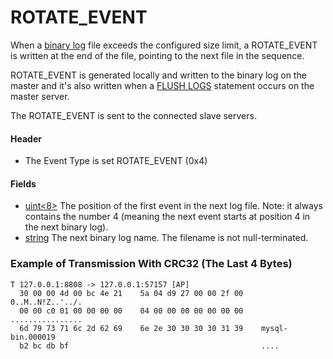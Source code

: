 
# ROTATE_EVENT

When a [binary log](../../../../../reference/storage-engines/innodb/binary-log-group-commit-and-innodb-flushing-performance.md) file exceeds the configured size limit, a ROTATE_EVENT is written at the end of the file, pointing to the next file in the sequence.


ROTATE_EVENT is generated locally and written to the binary log on the master and it's also written when a [FLUSH LOGS](../../../../../reference/sql-statements-and-structure/sql-statements/administrative-sql-statements/flush-commands/flush-tables-for-export.md) statement occurs on the master server.


The ROTATE_EVENT is sent to the connected slave servers.


#### Header


* The Event Type is set ROTATE_EVENT (0x4)


#### Fields



* [uint<8>](../protocol-data-types.md#fixed-length-bytes) The position of the first event in the next log file.
Note: it always contains the number 4 (meaning the next event starts at position 4 in the next binary log).
* [string<EOF>](../protocol-data-types.md#fixed-length-bytes) The next binary log name. The filename is not null-terminated.



### Example of Transmission With CRC32 (The Last 4 Bytes)


```
T 127.0.0.1:8808 -> 127.0.0.1:57157 [AP]
  30 00 00 4d 00 bc 4e 21    5a 04 d9 27 00 00 2f 00    0..M..N!Z..'../.
  00 00 c0 01 00 00 00 00    04 00 00 00 00 00 00 00    ................
  6d 79 73 71 6c 2d 62 69    6e 2e 30 30 30 30 31 39    mysql-bin.000019
  b2 bc db bf                                           ....
```

<span></span>
